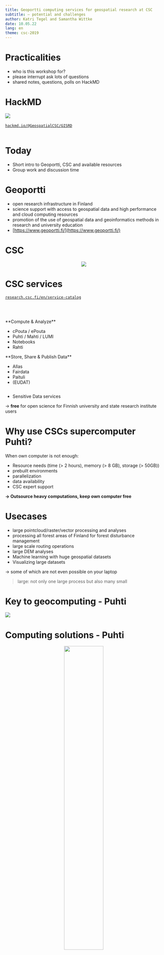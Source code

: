 ```yaml
--- 
title: Geoportti computing services for geospatial research at CSC 
subtitle: – potential and challenges
author: Katri Tegel and Samantha Wittke
date: 10.05.22
lang: en
theme: csc-2019
---
```


# Practicalities

* who is this workshop for?
* please interrupt ask lots of questions
* shared notes, questions, polls on HackMD

# HackMD


![](img/qr-code.png)
<br></br>
[`hackmd.io/@GeospatialCSC/GISRD`](https://hackmd.io/@GeospatialCSC/GISRD/edit)
<br></br>

# Today

* Short intro to Geoportti, CSC and available resources
* Group work and discussion time

# Geoportti

* open research infrastructure in Finland 
* science support with access to geospatial data and high performance and cloud computing resources
* promotion of the use of geospatial data and geoinformatics methods in research and university education
* [https://www.geoportti.fi/](https://www.geoportti.fi/)

# CSC

<p align="center">
  <img src="./img/csc-bg.png">
</p>

# CSC services

[`research.csc.fi/en/service-catalog`](https://research.csc.fi/en/service-catalog)

<br></br>
<div class="column">
**Compute & Analyze**

  - cPouta / ePouta
  - Puhti / Mahti / LUMI
  - Notebooks
  - Rahti

</div>
<div class="column">
**Store, Share & Publish Data**

  * Allas
  * Fairdata
  * Paituli
  * (EUDAT)
</div>

* Sensitive Data services

-> **free** for open science for Finnish university and state research institute users

# Why use CSCs supercomputer Puhti?

When own computer is not enough:

* Resource needs (time (> 2 hours), memory (> 8 GB), storage (> 50GB))
* prebuilt environments
* parallelization 
* data availability
* CSC expert support

**-> Outsource heavy computations, keep own computer free**

# Usecases

* large pointcloud/raster/vector processing and analyses
* processing all forest areas of Finland for forest disturbance management
* large scale routing operations
* large DEM analyses
* Machine learning with huge geospatial datasets
* Visualizing large datasets

-> some of which are not even possible on your laptop

> large: not only one large process but also many small

# Key to geocomputing - Puhti 

![](img/gui_to_script.png)

# Computing solutions - Puhti

<p align="center">
  <img src="img/puhti_overview.png" width="50%"> 
</p>

> non-interactive, queue, resource knowledge, more disk/CPU

# Puhti webinterface 

-> check your data, testing something, code development, file management, quotas, apps

<br></br>
[`puhti.csc.fi`](https://puhti.csc.fi)
<br></br>

# Software

<div class="column">
* FORCE & SPLITS
* GDAL / OGR
* LasTools 
* MatLab / Octave
* Mapnik
* OpenDroneMap
* Orfeo Toolbox
* PCL
</div>
<div class="column">
* PDAL
* CloudCompare
* QGIS
* SagaGIS
* SNAP, Sen2cor
* WhiteboxTools
* Zonation
* ...
</div>

# Python

Geoconda
* about 600 packages
* for raster, vector, pointcloud processing
* + scikit and other data science packages

other modules:
* keras, pytorch
  * have geopandas, rasterio

You can also create own environment/ install own software!

# R environment on Puhti

- Includes: 
   - R and RStudio Server
   - 1300+ R packages
   - Pre-installed libraries / software required by R packages
   - Mathematics library for faster calculations (Intel® OneMKL)
   - TensorFlow (for using [the R Interface to Tensorflow](https://tensorflow.rstudio.com/))

# R environment on Puhti

<p align="center">
  <img src="./img/r-access.svg">
</p>


# Potential

* speedup computations
* large computations
* more GPU power (for ML)
* outsource computations
* avoid software installation issues
* recipe for environment provided
* CSC expertise
* ...

# Challenges

* Linux and commandline
* get to know new system and concepts
* possibly new software/ways of working
* queuing system
* data transfer bottleneck
* ...

# CSC expertise

<div class="column">
...at your fingertips:

[`docs.csc.fi`](https://docs.csc.fi)

[`research.csc.fi`](https://research.csc.fi)

</div>
<div class="column">
**\+ servicedesk@csc.fi**
<br></br>

* Geoinformatics team
* AI and data analytics team
* Storage team
* Supercomputer team
* Cloudcomputing team
* Accounts team
* ...
</div>

# How we can help

<div class="column">
* 'Z is not working as expected'
* 'my code gives error Y '
* 'can A be installed to Puhti?'
* 'any advice how to do X?'
* training/example wishes

**-> servicedesk@csc.fi**

[Speed up your request](https://docs.csc.fi/support/support-howto/)

</div>
<div class="column">
* Setting up pipelines, product provision, R&D, ...

**-> CSC as project partner / subcontractor**
</div>


# Getting started

Check out our [Geocomputing page](https://research.csc.fi/geocomputing)

* [Step by step instructions ](https://research.csc.fi/en/accounts-and-projects)
* [Find your account and project information](my.csc.fi)

* [Read the docs](https://docs.csc.fi)

* check our [tutorials](https://docs.csc.fi/support/tutorials/) and [geocomputing examples](https://github.com/csc-training/geocomputing)


# Training

* ['Using CSC environment efficiently' self-learning course](https://csc-training.github.io/csc-env-eff/)
* [16.05: Hybrid Earth Observation workshop](https://ssl.eventilla.com/event/zArJA)
* [18.05: Webinar - CSC´s generic services for storing, sharing and publishing data](https://ssl.eventilla.com/event/pEAl3)
* [09.-10.06: Fundamentals of Machine Learning](https://ssl.eventilla.com/mlfundamentals)


* [CSC geoinformatics training material](https://research.csc.fi/gis-learning-materials)

-> follow our [training calendar](https://www.csc.fi/en/training#training-calendar)

# Groupwork

# By yourself

Think about your own use case / possible future use case / idea:

* What are your requirements? Memory, storage, time,..
* What software do you need? Any restrictions?
* What is your workflow? Can it be more efficient by using other tools/coding? 
* What are steps that could be parallelized? In what way?
* Does your used software support parallelization?
* Expected bottleneck

# In group 

* Potential for own or future use case?
    * What do you think you can achieve when using CSC resources
    * Could you do something that is not possible without CSC resources
    * ...
* Challenges and how to overcome
* Questions?

# Present

* collect present/possible usecases in HackMD
* short presentation (if there is time)
